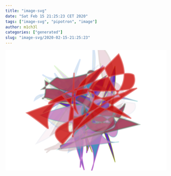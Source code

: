```yaml
---
title: "image-svg"
date: "Sat Feb 15 21:25:23 CET 2020"
tags: ["image-svg", "pipotron", "image"]
author: m1ch3l
categories: ["generated"]
slug: "image-svg/2020-02-15-21:25:23"
---
```


![](image.svg)
